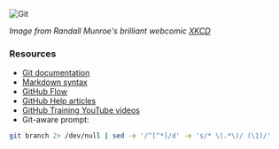 <img src="https://imgs.xkcd.com/comics/git.png" title="If that doesn&#39;t fix it, git.txt contains the phone number of a friend of mine who understands git. Just wait through a few minutes of &#39;It&#39;s really pretty simple, just think of branches as...&#39; and eventually you&#39;ll learn the commands that will fix everything." alt="Git" />

*Image from Randall Munroe's brilliant webcomic [XKCD](https://xkcd.com)*


### Resources
- [Git documentation](http://git-scm.com/docs)
- [Markdown syntax](http://guides.github.com/features/mastering-markdown/)
- [GitHub Flow](https://guides.github.com/introduction/flow/)
- [GitHub Help articles](https://help.github.com)
- [GitHub Training YouTube videos](https://www.youtube.com/user/GitHubGuides/videos?view=0&sort=dd&live_view=500&flow=list)
- Git-aware prompt:

```bash
git branch 2> /dev/null | sed -e '/^[^*]/d' -e 's/* \(.*\)/ (\1)/'
```

